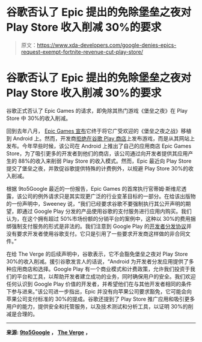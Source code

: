 # 谷歌否认了 Epic 提出的免除堡垒之夜对 Play Store 收入削减 30%的要求

> 原文：<https://www.xda-developers.com/google-denies-epics-request-exempt-fortnite-revenue-cut-play-store/>

# 谷歌否认了 Epic 提出的免除堡垒之夜对 Play Store 收入削减 30%的要求

谷歌正式否认了 Epic Games 的请求，即免除其热门游戏《堡垒之夜》在 Play Store 中 30%的收入削减。

回到去年八月， [Epic Games 宣布](https://www.xda-developers.com/fortnite-mobile-android/)它终于将它广受欢迎的《堡垒之夜之战》移植到 Android 上。然而，开发商[拒绝在谷歌 Play 商店](https://www.xda-developers.com/download-fortnite-mobile-on-android-epic-games-website/)上发布游戏，而是从其网站上发布。今年早些时候，该公司在 Android 上推出了自己的应用商店 Epic Games Store，为了吸引更多的开发者到他们的商店，该公司通过向开发者提供其应用产生的 88%的收入来削弱 Play Store 的收入模式。然而，Epic 最近向 Play Store 提交了堡垒之夜，并敦促谷歌提供特殊的计费例外，以规避 Play Store 30%的收入削减。

根据 9to5Google 最近的一份报告，Epic Games 的首席执行官蒂姆·斯维尼透露，该公司的例外请求只是其实现更广泛的行业变革目标的一部分。在给该出版物的一份声明中，Sweeney 说，“我们已经要求谷歌不要强制执行其公开声明的期望，即通过 Google Play 分发的产品使用谷歌的支付服务进行应用内购买。我们认为，在这个拥有超过 50%市场份额的分销平台的案例中，这种以 30%的费用捆绑强制支付服务的形式是非法的。我们注意到 Google Play 的[开发者分发协议](https://play.google.com/about/developer-distribution-agreement.html)并没有要求开发者使用谷歌支付。它只是引用了一些要求开发商这样做的非合同文件。”

在给 The Verge 的后续声明中，谷歌表示，它不会豁免堡垒之夜对 Play Store 30%的收入削减。援引谷歌发言人的话说，“Android 为开发者分发应用提供了多种应用商店和选择。Google Play 有一个商业模式和计费政策，允许我们投资于我们的平台和工具，以帮助开发者建立成功的业务，同时确保用户的安全。我们欢迎任何认识到 Google Play 价值的开发者，并希望他们在与其他开发者相同的条件下参与进来。”该公司进一步指出，Epic 并没有向苹果公司要求豁免，它可能会向苹果公司支付标准的 30%的提成。谷歌还提到了 Play Store 推广应用和吸引更多用户的能力，提供安全和托管服务，以及技术测试和分析工具，以证明 30%的削减是合理的。

* * *

**来源: [9to5Google](https://9to5google.com/2019/12/08/fortnite-android-google-play-store/) ， [The Verge](https://www.theverge.com/2019/12/9/21003553/google-play-store-fortnite-epic-games-30-percent-cut-dispute) ，**